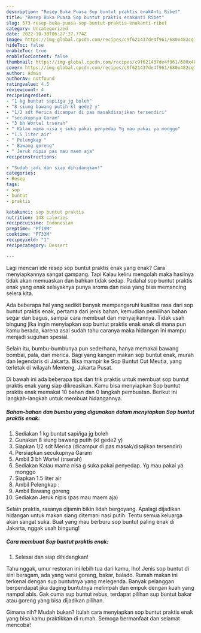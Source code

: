 ```yaml
---
description: "Resep Buka Puasa Sop buntut praktis enakAnti Ribet"
title: "Resep Buka Puasa Sop buntut praktis enakAnti Ribet"
slug: 573-resep-buka-puasa-sop-buntut-praktis-enakanti-ribet
category: Uncategorized
date: 2022-10-30T06:27:27.774Z
image: https://img-global.cpcdn.com/recipes/c9f621437de4f961/680x482cq70/sop-buntut-praktis-enak-foto-resep-utama.jpg
hideToc: false
enableToc: true
enableTocContent: false
thumbnail: https://img-global.cpcdn.com/recipes/c9f621437de4f961/680x482cq70/sop-buntut-praktis-enak-foto-resep-utama.jpg
cover: https://img-global.cpcdn.com/recipes/c9f621437de4f961/680x482cq70/sop-buntut-praktis-enak-foto-resep-utama.jpg
author: Admin
authorAv: notfound
ratingvalue: 4.5
reviewcount: 4
recipeingredient:
- "1 kg buntut sapiiga jg boleh"
- "8 siung bawang putih kl gede2 y"
- "1/2 sdt Merica dicampur di pas masakdisajikan tersendiri"
- "secukupnya Garam"
- "3 bh Wortel trserah"
- " Kalau mama nisa g suka pakai penyedap Yg mau pakai ya monggo"
- "1.5 liter air"
- " Pelengkap "
- " Bawang goreng"
- " Jeruk nipis pas mau maem aja"
recipeinstructions:

- "Sudah jadi dan siap dihidangkan!"
categories:
- Resep
tags:
- sop
- buntut
- praktis

katakunci: sop buntut praktis 
nutrition: 148 calories
recipecuisine: Indonesian
preptime: "PT19M"
cooktime: "PT33M"
recipeyield: "1"
recipecategory: Dessert

---
```



Lagi mencari ide resep sop buntut praktis enak yang enak? Cara menyiapkannya sangat gampang. Tapi Kalau keliru mengolah maka hasilnya tidak akan memuaskan dan bahkan tidak sedap. Padahal sop buntut praktis enak yang enak selayaknya punya aroma dan rasa yang bisa memancing selera kita.


Ada beberapa hal yang sedikit banyak mempengaruhi kualitas rasa dari sop buntut praktis enak, pertama dari jenis bahan, kemudian pemilihan bahan segar dan bagus, sampai cara membuat dan menyajikannya. Tidak usah bingung jika ingin menyiapkan sop buntut praktis enak enak di mana pun kamu berada, karena asal sudah tahu caranya maka hidangan ini mampu menjadi suguhan spesial.

Selain itu, bumbu-bumbunya pun sederhana, hanya memakai bawang bombai, pala, dan merica. Bagi yang kangen makan sop buntut enak, murah dan legendaris di Jakarta. Bisa mampir ke Sop Buntut Cut Meutia, yang terletak di wilayah Menteng, Jakarta Pusat.


Di bawah ini ada beberapa tips dan trik praktis untuk membuat sop buntut praktis enak yang siap dikreasikan. Kamu bisa menyiapkan Sop buntut praktis enak memakai 10 bahan dan 0 langkah pembuatan. Berikut ini langkah-langkah untuk membuat hidangannya.

<!--inarticleads1-->

##### Bahan-bahan dan bumbu yang digunakan dalam menyiapkan Sop buntut praktis enak:

1. Sediakan 1 kg buntut sapi/iga jg boleh
1. Gunakan 8 siung bawang putih (kl gede2 y)
1. Siapkan 1/2 sdt Merica (dicampur di pas masak/disajikan tersendiri)
1. Persiapkan secukupnya Garam
1. Ambil 3 bh Wortel (trserah)
1. Sediakan  Kalau mama nisa g suka pakai penyedap. Yg mau pakai ya monggo
1. Siapkan 1.5 liter air
1. Ambil  Pelengkap :
1. Ambil  Bawang goreng
1. Sediakan  Jeruk nipis (pas mau maem aja)


Selain praktis, rasanya dijamin bikin lidah bergoyang. Apalagi dijadikan hidangan untuk makan siang ditemani nasi putih. Tentu semua keluarga akan sangat suka. Buat yang mau berburu sop buntut paling enak di Jakarta, nggak usah bingung! 

<!--inarticleads2-->

##### Cara membuat Sop buntut praktis enak:


1. Selesai dan siap dihidangkan!

Tahu nggak, umur restoran ini lebih tua dari kamu, lho! Jenis sop buntut di sini beragam, ada yang versi goreng, bakar, balado. Rumah makan ini terkenal dengan sup buntutnya yang melegenda. Banyak pelanggan berpendapat jika daging buntutnya melimpah dan empuk dengan kuah yang nampol abis. Gak cuma sup buntut rebus, terdapat pilihan sup buntut bakar atau goreng yang bisa dijadikan pilihan. 

Gimana nih? Mudah bukan? Itulah cara menyiapkan sop buntut praktis enak yang bisa kamu praktikkan di rumah. Semoga bermanfaat dan selamat mencoba!
